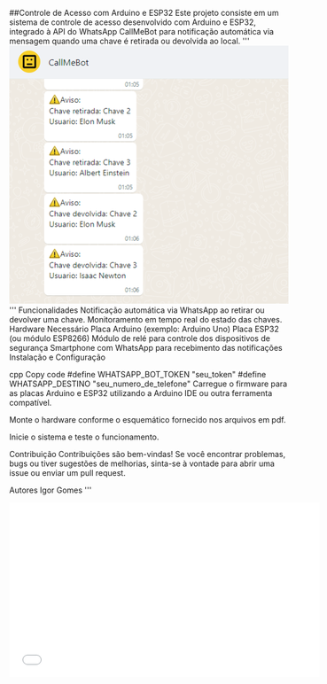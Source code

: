 ##Controle de Acesso com Arduino e ESP32
Este projeto consiste em um sistema de controle de acesso desenvolvido com Arduino e ESP32, integrado à API do WhatsApp CallMeBot para notificação automática via mensagem quando uma chave é retirada ou devolvida ao local.
'''
![Mensagem](msg.png)
'''
Funcionalidades
Notificação automática via WhatsApp ao retirar ou devolver uma chave.
Monitoramento em tempo real do estado das chaves.
Hardware Necessário
Placa Arduino (exemplo: Arduino Uno)
Placa ESP32 (ou módulo ESP8266)
Módulo de relé para controle dos dispositivos de segurança
Smartphone com WhatsApp para recebimento das notificações
Instalação e Configuração

cpp
Copy code
#define WHATSAPP_BOT_TOKEN "seu_token"
#define WHATSAPP_DESTINO "seu_numero_de_telefone"
Carregue o firmware para as placas Arduino e ESP32 utilizando a Arduino IDE ou outra ferramenta compatível.

Monte o hardware conforme o esquemático fornecido nos arquivos em pdf.

Inicie o sistema e teste o funcionamento.

Contribuição
Contribuições são bem-vindas! Se você encontrar problemas, bugs ou tiver sugestões de melhorias, sinta-se à vontade para abrir uma issue ou enviar um pull request.

Autores
Igor Gomes
'''
<iframe width="560" height="315" src="funcionamento.mp4" frameborder="0" allowfullscreen></iframe>

